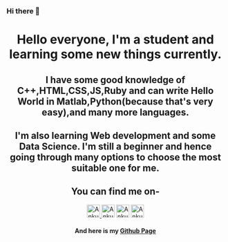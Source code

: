 ### Hi there 👋

<!--
**ankurg132/ankurg132** is a ✨ _special_ ✨ repository because its `README.md` (this file) appears on your GitHub profile.

Here are some ideas to get you started:

- 🔭 I’m currently working on ...
- 🌱 I’m currently learning ...
- 👯 I’m looking to collaborate on ...
- 🤔 I’m looking for help with ...
- 💬 Ask me about ...
- 📫 How to reach me: ...
- 😄 Pronouns: ...
- ⚡ Fun fact: ...
-->
<center>
<h1>Hello everyone, I'm a student and learning some new things currently. </h1>
<h2>I have some good knowledge of C++,HTML,CSS,JS,Ruby and can write Hello World in Matlab,Python(because that's very easy),and many more languages.</h2>
<h2>I'm also learning Web development and some Data Science. I'm still a beginner and hence going through many options to choose the most suitable one for me. </h2>
<h2>You can find me on-</h2>
<a href='https://dev.to/ankurg132' target='_blank'>
  <img alt='Ankur Gupta&apos;s DEV Profile' height='30' src='https://d2fltix0v2e0sb.cloudfront.net/dev-badge.svg' width='30'/>
      </a>
      <a href='https://twitter.com/ankurg132' target='_blank'>
  <img alt='Ankur Gupta&apos;s Twitter Profile' height='30' src='https://cdn4.iconfinder.com/data/icons/social-media-icons-the-circle-set/48/twitter_circle-512.png' width='30'/></a>
      <a href='https://instagram.com/ankurg132' target='_blank'>
  <img alt='Ankur Gupta&apos;s Instagram Profile' height='30' src='https://is4-ssl.mzstatic.com/image/thumb/Purple114/v4/f6/02/7b/f6027b46-074e-32de-e0ff-abed283b7afa/Prod-0-0-1x_U007emarketing-0-0-0-6-0-0-sRGB-0-0-0-GLES2_U002c0-512MB-85-220-0-0.png/246x0w.png' width='30'/></a>
      <a href='https://linkedin.com/in/ankurg132' target='_blank'>
  <img alt='Ankur Gupta&apos;s Linkedin Profile' height='30' src='https://cdn4.iconfinder.com/data/icons/social-messaging-ui-color-shapes-2-free/128/social-linkedin-circle-512.png' width='30'/></a><br>
  <h4>And here is my <a href='https://ankurg132.github.io' target='_blank'>Github Page</a></h4>
</center>
